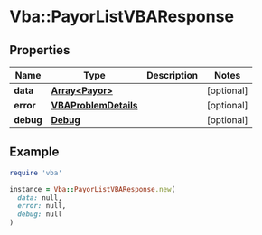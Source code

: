 # Vba::PayorListVBAResponse

## Properties

| Name | Type | Description | Notes |
| ---- | ---- | ----------- | ----- |
| **data** | [**Array&lt;Payor&gt;**](Payor.md) |  | [optional] |
| **error** | [**VBAProblemDetails**](VBAProblemDetails.md) |  | [optional] |
| **debug** | [**Debug**](Debug.md) |  | [optional] |

## Example

```ruby
require 'vba'

instance = Vba::PayorListVBAResponse.new(
  data: null,
  error: null,
  debug: null
)
```

